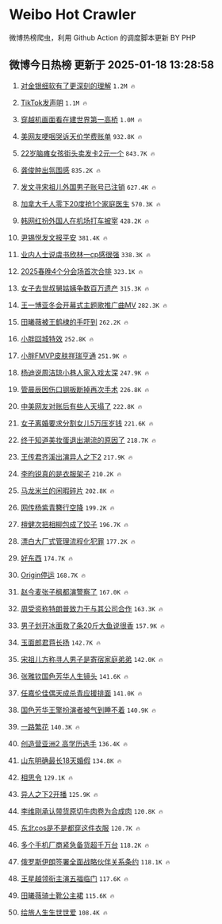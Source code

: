 # Weibo Hot Crawler 



微博热榜爬虫，利用 Github Action 的调度脚本更新 BY PHP 


## 微博今日热榜 更新于 2025-01-18 13:28:58 
1. [对金银细软有了更深刻的理解](https://s.weibo.com/weibo?q=%E5%AF%B9%E9%87%91%E9%93%B6%E7%BB%86%E8%BD%AF%E6%9C%89%E4%BA%86%E6%9B%B4%E6%B7%B1%E5%88%BB%E7%9A%84%E7%90%86%E8%A7%A3&t=31&band_rank=1&Refer=top) `1.2M 🔥` 

1. [TikTok发声明](https://s.weibo.com/weibo?q=%23TikTok%E5%8F%91%E5%A3%B0%E6%98%8E%23&t=31&band_rank=2&Refer=top) `1.1M 🔥` 

1. [穿越机画面看在建世界第一高桥](https://s.weibo.com/weibo?q=%23%E7%A9%BF%E8%B6%8A%E6%9C%BA%E7%94%BB%E9%9D%A2%E7%9C%8B%E5%9C%A8%E5%BB%BA%E4%B8%96%E7%95%8C%E7%AC%AC%E4%B8%80%E9%AB%98%E6%A1%A5%23&t=31&band_rank=3&Refer=top) `1.0M 🔥` 

1. [美网友哽咽哭诉天价学费账单](https://s.weibo.com/weibo?q=%23%E7%BE%8E%E7%BD%91%E5%8F%8B%E5%93%BD%E5%92%BD%E5%93%AD%E8%AF%89%E5%A4%A9%E4%BB%B7%E5%AD%A6%E8%B4%B9%E8%B4%A6%E5%8D%95%23&t=31&band_rank=4&Refer=top) `932.8K 🔥` 

1. [22岁脑瘫女孩街头卖发卡2元一个](https://s.weibo.com/weibo?q=%2322%E5%B2%81%E8%84%91%E7%98%AB%E5%A5%B3%E5%AD%A9%E8%A1%97%E5%A4%B4%E5%8D%96%E5%8F%91%E5%8D%A12%E5%85%83%E4%B8%80%E4%B8%AA%23&t=31&band_rank=5&Refer=top) `843.7K 🔥` 

1. [龚俊肿出氛围感](https://s.weibo.com/weibo?q=%23%E9%BE%9A%E4%BF%8A%E8%82%BF%E5%87%BA%E6%B0%9B%E5%9B%B4%E6%84%9F%23&t=31&band_rank=6&Refer=top) `835.2K 🔥` 

1. [发文寻宋祖儿外国男子账号已注销](https://s.weibo.com/weibo?q=%23%E5%8F%91%E6%96%87%E5%AF%BB%E5%AE%8B%E7%A5%96%E5%84%BF%E5%A4%96%E5%9B%BD%E7%94%B7%E5%AD%90%E8%B4%A6%E5%8F%B7%E5%B7%B2%E6%B3%A8%E9%94%80%23&t=31&band_rank=7&Refer=top) `627.4K 🔥` 

1. [加拿大千人零下20度抢1个家庭医生](https://s.weibo.com/weibo?q=%23%E5%8A%A0%E6%8B%BF%E5%A4%A7%E5%8D%83%E4%BA%BA%E9%9B%B6%E4%B8%8B20%E5%BA%A6%E6%8A%A21%E4%B8%AA%E5%AE%B6%E5%BA%AD%E5%8C%BB%E7%94%9F%23&t=31&band_rank=8&Refer=top) `570.3K 🔥` 

1. [韩网红扮外国人在机场打车被宰](https://s.weibo.com/weibo?q=%23%E9%9F%A9%E7%BD%91%E7%BA%A2%E6%89%AE%E5%A4%96%E5%9B%BD%E4%BA%BA%E5%9C%A8%E6%9C%BA%E5%9C%BA%E6%89%93%E8%BD%A6%E8%A2%AB%E5%AE%B0%23&t=31&band_rank=9&Refer=top) `428.2K 🔥` 

1. [尹锡悦发文报平安](https://s.weibo.com/weibo?q=%23%E5%B0%B9%E9%94%A1%E6%82%A6%E5%8F%91%E6%96%87%E6%8A%A5%E5%B9%B3%E5%AE%89%23&t=31&band_rank=10&Refer=top) `381.4K 🔥` 

1. [业内人士说虞书欣林一cp感很强](https://s.weibo.com/weibo?q=%23%E4%B8%9A%E5%86%85%E4%BA%BA%E5%A3%AB%E8%AF%B4%E8%99%9E%E4%B9%A6%E6%AC%A3%E6%9E%97%E4%B8%80cp%E6%84%9F%E5%BE%88%E5%BC%BA%23&t=31&band_rank=11&Refer=top) `338.3K 🔥` 

1. [2025春晚4个分会场首次合排](https://s.weibo.com/weibo?q=%232025%E6%98%A5%E6%99%9A4%E4%B8%AA%E5%88%86%E4%BC%9A%E5%9C%BA%E9%A6%96%E6%AC%A1%E5%90%88%E6%8E%92%23&t=31&band_rank=12&Refer=top) `323.1K 🔥` 

1. [女子去世叔舅姑姨争数百万遗产](https://s.weibo.com/weibo?q=%23%E5%A5%B3%E5%AD%90%E5%8E%BB%E4%B8%96%E5%8F%94%E8%88%85%E5%A7%91%E5%A7%A8%E4%BA%89%E6%95%B0%E7%99%BE%E4%B8%87%E9%81%97%E4%BA%A7%23&t=31&band_rank=13&Refer=top) `315.3K 🔥` 

1. [王一博亚冬会开幕式主题歌推广曲MV](https://s.weibo.com/weibo?q=%23%E7%8E%8B%E4%B8%80%E5%8D%9A%E4%BA%9A%E5%86%AC%E4%BC%9A%E5%BC%80%E5%B9%95%E5%BC%8F%E4%B8%BB%E9%A2%98%E6%AD%8C%E6%8E%A8%E5%B9%BF%E6%9B%B2MV%23&t=31&band_rank=14&Refer=top) `282.3K 🔥` 

1. [田曦薇被王鹤棣的手吓到](https://s.weibo.com/weibo?q=%E7%94%B0%E6%9B%A6%E8%96%87%E8%A2%AB%E7%8E%8B%E9%B9%A4%E6%A3%A3%E7%9A%84%E6%89%8B%E5%90%93%E5%88%B0&t=31&band_rank=15&Refer=top) `262.2K 🔥` 

1. [小胖回城特效](https://s.weibo.com/weibo?q=%E5%B0%8F%E8%83%96%E5%9B%9E%E5%9F%8E%E7%89%B9%E6%95%88&t=31&band_rank=16&Refer=top) `252.8K 🔥` 

1. [小胖FMVP皮肤祥瑞亨通](https://s.weibo.com/weibo?q=%23%E5%B0%8F%E8%83%96FMVP%E7%9A%AE%E8%82%A4%E7%A5%A5%E7%91%9E%E4%BA%A8%E9%80%9A%23&t=31&band_rank=17&Refer=top) `251.9K 🔥` 

1. [杨迪说周洁琼小巷人家入戏太深](https://s.weibo.com/weibo?q=%E6%9D%A8%E8%BF%AA%E8%AF%B4%E5%91%A8%E6%B4%81%E7%90%BC%E5%B0%8F%E5%B7%B7%E4%BA%BA%E5%AE%B6%E5%85%A5%E6%88%8F%E5%A4%AA%E6%B7%B1&t=31&band_rank=18&Refer=top) `247.9K 🔥` 

1. [管晨辰因伤口钢板断掉再次手术](https://s.weibo.com/weibo?q=%23%E7%AE%A1%E6%99%A8%E8%BE%B0%E5%9B%A0%E4%BC%A4%E5%8F%A3%E9%92%A2%E6%9D%BF%E6%96%AD%E6%8E%89%E5%86%8D%E6%AC%A1%E6%89%8B%E6%9C%AF%23&t=31&band_rank=19&Refer=top) `226.8K 🔥` 

1. [中美网友对账后有些人天塌了](https://s.weibo.com/weibo?q=%23%E4%B8%AD%E7%BE%8E%E7%BD%91%E5%8F%8B%E5%AF%B9%E8%B4%A6%E5%90%8E%E6%9C%89%E4%BA%9B%E4%BA%BA%E5%A4%A9%E5%A1%8C%E4%BA%86%23&t=31&band_rank=20&Refer=top) `222.8K 🔥` 

1. [女子离婚要求分割女儿5万压岁钱](https://s.weibo.com/weibo?q=%23%E5%A5%B3%E5%AD%90%E7%A6%BB%E5%A9%9A%E8%A6%81%E6%B1%82%E5%88%86%E5%89%B2%E5%A5%B3%E5%84%BF5%E4%B8%87%E5%8E%8B%E5%B2%81%E9%92%B1%23&t=31&band_rank=21&Refer=top) `221.6K 🔥` 

1. [终于知道美妆蛋退出潮流的原因了](https://s.weibo.com/weibo?q=%23%E7%BB%88%E4%BA%8E%E7%9F%A5%E9%81%93%E7%BE%8E%E5%A6%86%E8%9B%8B%E9%80%80%E5%87%BA%E6%BD%AE%E6%B5%81%E7%9A%84%E5%8E%9F%E5%9B%A0%E4%BA%86%23&t=31&band_rank=22&Refer=top) `218.7K 🔥` 

1. [王传君齐溪出演异人之下2](https://s.weibo.com/weibo?q=%E7%8E%8B%E4%BC%A0%E5%90%9B%E9%BD%90%E6%BA%AA%E5%87%BA%E6%BC%94%E5%BC%82%E4%BA%BA%E4%B9%8B%E4%B8%8B2&t=31&band_rank=23&Refer=top) `217.9K 🔥` 

1. [李昀锐真的是衣服架子](https://s.weibo.com/weibo?q=%E6%9D%8E%E6%98%80%E9%94%90%E7%9C%9F%E7%9A%84%E6%98%AF%E8%A1%A3%E6%9C%8D%E6%9E%B6%E5%AD%90&t=31&band_rank=24&Refer=top) `210.2K 🔥` 

1. [马龙米兰的闲暇碎片](https://s.weibo.com/weibo?q=%E9%A9%AC%E9%BE%99%E7%B1%B3%E5%85%B0%E7%9A%84%E9%97%B2%E6%9A%87%E7%A2%8E%E7%89%87&t=31&band_rank=25&Refer=top) `202.8K 🔥` 

1. [网传杨紫青簪行空降](https://s.weibo.com/weibo?q=%23%E7%BD%91%E4%BC%A0%E6%9D%A8%E7%B4%AB%E9%9D%92%E7%B0%AA%E8%A1%8C%E7%A9%BA%E9%99%8D%23&t=31&band_rank=26&Refer=top) `199.2K 🔥` 

1. [檀健次把相柳包成了饺子](https://s.weibo.com/weibo?q=%23%E6%AA%80%E5%81%A5%E6%AC%A1%E6%8A%8A%E7%9B%B8%E6%9F%B3%E5%8C%85%E6%88%90%E4%BA%86%E9%A5%BA%E5%AD%90%23&t=31&band_rank=27&Refer=top) `196.7K 🔥` 

1. [漂白大厂式管理流程化犯罪](https://s.weibo.com/weibo?q=%E6%BC%82%E7%99%BD%E5%A4%A7%E5%8E%82%E5%BC%8F%E7%AE%A1%E7%90%86%E6%B5%81%E7%A8%8B%E5%8C%96%E7%8A%AF%E7%BD%AA&t=31&band_rank=28&Refer=top) `177.2K 🔥` 

1. [好东西](https://s.weibo.com/weibo?q=%E5%A5%BD%E4%B8%9C%E8%A5%BF&t=31&band_rank=29&Refer=top) `174.7K 🔥` 

1. [Origin停运](https://s.weibo.com/weibo?q=%23Origin%E5%81%9C%E8%BF%90%23&t=31&band_rank=30&Refer=top) `168.7K 🔥` 

1. [赵今麦张子枫都演警察了](https://s.weibo.com/weibo?q=%23%E8%B5%B5%E4%BB%8A%E9%BA%A6%E5%BC%A0%E5%AD%90%E6%9E%AB%E9%83%BD%E6%BC%94%E8%AD%A6%E5%AF%9F%E4%BA%86%23&t=31&band_rank=31&Refer=top) `167.0K 🔥` 

1. [周受资称特朗普致力于与其公司合作](https://s.weibo.com/weibo?q=%23%E5%91%A8%E5%8F%97%E8%B5%84%E7%A7%B0%E7%89%B9%E6%9C%97%E6%99%AE%E8%87%B4%E5%8A%9B%E4%BA%8E%E4%B8%8E%E5%85%B6%E5%85%AC%E5%8F%B8%E5%90%88%E4%BD%9C%23&t=31&band_rank=32&Refer=top) `163.3K 🔥` 

1. [男子划开冰面救了条20斤大鱼说很香](https://s.weibo.com/weibo?q=%23%E7%94%B7%E5%AD%90%E5%88%92%E5%BC%80%E5%86%B0%E9%9D%A2%E6%95%91%E4%BA%86%E6%9D%A120%E6%96%A4%E5%A4%A7%E9%B1%BC%E8%AF%B4%E5%BE%88%E9%A6%99%23&t=31&band_rank=33&Refer=top) `157.9K 🔥` 

1. [玉面郎君蒋长扬](https://s.weibo.com/weibo?q=%E7%8E%89%E9%9D%A2%E9%83%8E%E5%90%9B%E8%92%8B%E9%95%BF%E6%89%AC&t=31&band_rank=34&Refer=top) `142.7K 🔥` 

1. [宋祖儿方称寻人男子是寄宿家庭弟弟](https://s.weibo.com/weibo?q=%23%E5%AE%8B%E7%A5%96%E5%84%BF%E6%96%B9%E7%A7%B0%E5%AF%BB%E4%BA%BA%E7%94%B7%E5%AD%90%E6%98%AF%E5%AF%84%E5%AE%BF%E5%AE%B6%E5%BA%AD%E5%BC%9F%E5%BC%9F%23&t=31&band_rank=35&Refer=top) `142.0K 🔥` 

1. [张雅钦国色芳华人生镜头](https://s.weibo.com/weibo?q=%E5%BC%A0%E9%9B%85%E9%92%A6%E5%9B%BD%E8%89%B2%E8%8A%B3%E5%8D%8E%E4%BA%BA%E7%94%9F%E9%95%9C%E5%A4%B4&t=31&band_rank=36&Refer=top) `141.6K 🔥` 

1. [任嘉伦佳偶天成杀青应援排面](https://s.weibo.com/weibo?q=%23%E4%BB%BB%E5%98%89%E4%BC%A6%E4%BD%B3%E5%81%B6%E5%A4%A9%E6%88%90%E6%9D%80%E9%9D%92%E5%BA%94%E6%8F%B4%E6%8E%92%E9%9D%A2%23&t=31&band_rank=37&Refer=top) `141.0K 🔥` 

1. [国色芳华王擎扮演者被气到睡不着](https://s.weibo.com/weibo?q=%23%E5%9B%BD%E8%89%B2%E8%8A%B3%E5%8D%8E%E7%8E%8B%E6%93%8E%E6%89%AE%E6%BC%94%E8%80%85%E8%A2%AB%E6%B0%94%E5%88%B0%E7%9D%A1%E4%B8%8D%E7%9D%80%23&t=31&band_rank=38&Refer=top) `140.9K 🔥` 

1. [一路繁花](https://s.weibo.com/weibo?q=%E4%B8%80%E8%B7%AF%E7%B9%81%E8%8A%B1&t=31&band_rank=39&Refer=top) `140.3K 🔥` 

1. [创造营亚洲2 高学历选手](https://s.weibo.com/weibo?q=%23%E5%88%9B%E9%80%A0%E8%90%A5%E4%BA%9A%E6%B4%B22%20%E9%AB%98%E5%AD%A6%E5%8E%86%E9%80%89%E6%89%8B%23&t=31&band_rank=40&Refer=top) `136.4K 🔥` 

1. [山东明确最长18天婚假](https://s.weibo.com/weibo?q=%23%E5%B1%B1%E4%B8%9C%E6%98%8E%E7%A1%AE%E6%9C%80%E9%95%BF18%E5%A4%A9%E5%A9%9A%E5%81%87%23&t=31&band_rank=41&Refer=top) `134.8K 🔥` 

1. [相思令](https://s.weibo.com/weibo?q=%E7%9B%B8%E6%80%9D%E4%BB%A4&t=31&band_rank=42&Refer=top) `129.1K 🔥` 

1. [异人之下2开播](https://s.weibo.com/weibo?q=%23%E5%BC%82%E4%BA%BA%E4%B9%8B%E4%B8%8B2%E5%BC%80%E6%92%AD%23&t=31&band_rank=43&Refer=top) `125.9K 🔥` 

1. [李维刚承认带货原切牛肉卷为合成肉](https://s.weibo.com/weibo?q=%23%E6%9D%8E%E7%BB%B4%E5%88%9A%E6%89%BF%E8%AE%A4%E5%B8%A6%E8%B4%A7%E5%8E%9F%E5%88%87%E7%89%9B%E8%82%89%E5%8D%B7%E4%B8%BA%E5%90%88%E6%88%90%E8%82%89%23&t=31&band_rank=44&Refer=top) `120.8K 🔥` 

1. [东北cos是不是都穿这件衣服](https://s.weibo.com/weibo?q=%E4%B8%9C%E5%8C%97cos%E6%98%AF%E4%B8%8D%E6%98%AF%E9%83%BD%E7%A9%BF%E8%BF%99%E4%BB%B6%E8%A1%A3%E6%9C%8D&t=31&band_rank=45&Refer=top) `120.7K 🔥` 

1. [多个手机厂商紧急备货超千万台](https://s.weibo.com/weibo?q=%23%E5%A4%9A%E4%B8%AA%E6%89%8B%E6%9C%BA%E5%8E%82%E5%95%86%E7%B4%A7%E6%80%A5%E5%A4%87%E8%B4%A7%E8%B6%85%E5%8D%83%E4%B8%87%E5%8F%B0%23&t=31&band_rank=46&Refer=top) `118.2K 🔥` 

1. [俄罗斯伊朗签署全面战略伙伴关系条约](https://s.weibo.com/weibo?q=%23%E4%BF%84%E7%BD%97%E6%96%AF%E4%BC%8A%E6%9C%97%E7%AD%BE%E7%BD%B2%E5%85%A8%E9%9D%A2%E6%88%98%E7%95%A5%E4%BC%99%E4%BC%B4%E5%85%B3%E7%B3%BB%E6%9D%A1%E7%BA%A6%23&t=31&band_rank=47&Refer=top) `118.1K 🔥` 

1. [王星越领衔主演五福临门](https://s.weibo.com/weibo?q=%23%E7%8E%8B%E6%98%9F%E8%B6%8A%E9%A2%86%E8%A1%94%E4%B8%BB%E6%BC%94%E4%BA%94%E7%A6%8F%E4%B8%B4%E9%97%A8%23&t=31&band_rank=48&Refer=top) `117.6K 🔥` 

1. [田曦薇骑士靴公主裙](https://s.weibo.com/weibo?q=%23%E7%94%B0%E6%9B%A6%E8%96%87%E9%AA%91%E5%A3%AB%E9%9D%B4%E5%85%AC%E4%B8%BB%E8%A3%99%23&t=31&band_rank=49&Refer=top) `115.6K 🔥` 

1. [绘旅人生生世世爱](https://s.weibo.com/weibo?q=%23%E7%BB%98%E6%97%85%E4%BA%BA%E7%94%9F%E7%94%9F%E4%B8%96%E4%B8%96%E7%88%B1%23&t=31&band_rank=50&Refer=top) `108.4K 🔥` 

